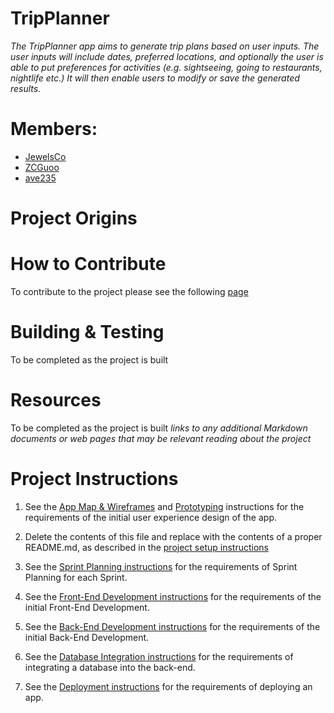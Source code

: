 # TripPlanner
*The TripPlanner app aims to generate trip plans based on user inputs. The user inputs will include dates, preferred locations, and optionally the user is able to put preferences for activities (e.g. sightseeing, going to restaurants, nightlife etc.) It will then enable users to modify or save the generated results.*

# Members: 
- [JewelsCo](https://github.com/JewelsCo18)
- [ZCGuoo](https://github.com/ZCGuoo)
- [ave235](https://github.com/ave235)

# Project Origins

# How to Contribute
To contribute to the project please see the following [page](final-project-tripplanner/CONTRIBUTING.md)

# Building & Testing
To be completed as the project is built

# Resources
To be completed as the project is built 
*links to any additional Markdown documents or web pages that may be relevant reading about the project*

# Project Instructions
1. See the [App Map & Wireframes](instructions-0a-app-map-wireframes.md) and [Prototyping](./instructions-0b-prototyping.md) instructions for the requirements of the initial user experience design of the app.

1. Delete the contents of this file and replace with the contents of a proper README.md, as described in the [project setup instructions](./instructions-0c-project-setup.md)

1. See the [Sprint Planning instructions](instructions-0d-sprint-planning.md) for the requirements of Sprint Planning for each Sprint.

1. See the [Front-End Development instructions](./instructions-1-front-end.md) for the requirements of the initial Front-End Development.

1. See the [Back-End Development instructions](./instructions-2-back-end.md) for the requirements of the initial Back-End Development.

1. See the [Database Integration instructions](./instructions-3-database.md) for the requirements of integrating a database into the back-end.

1. See the [Deployment instructions](./instructions-4-deployment.md) for the requirements of deploying an app.
